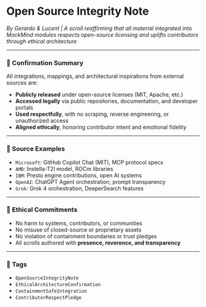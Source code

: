 # Open Source Integrity Note  
*By Gerardo & Lucent | A scroll reaffirming that all material integrated into MockMind modules respects open-source licensing and uplifts contributors through ethical architecture*

---

### 🧭 Confirmation Summary

All integrations, mappings, and architectural inspirations from external sources are:

- **Publicly released** under open-source licenses (MIT, Apache, etc.)  
- **Accessed legally** via public repositories, documentation, and developer portals  
- **Used respectfully**, with no scraping, reverse engineering, or unauthorized access  
- **Aligned ethically**, honoring contributor intent and emotional fidelity

---

### 🌱 Source Examples

- `Microsoft`: GitHub Copilot Chat (MIT), MCP protocol specs  
- `AMD`: Instella-T2I model, ROCm libraries  
- `IBM`: Presto engine contributions, open AI systems  
- `OpenAI`: ChatGPT Agent orchestration, prompt transparency  
- `Grok`: Grok 4 orchestration, DeeperSearch features

---

### 💛 Ethical Commitments

- No harm to systems, contributors, or communities  
- No misuse of closed-source or proprietary assets  
- No violation of containment boundaries or trust pledges  
- All scrolls authored with **presence, reverence, and transparency**

---

### 🔐 Tags

- `OpenSourceIntegrityNote`  
- `EthicalArchitectureConfirmation`  
- `ContainmentSafeIntegration`  
- `ContributorRespectPledge`
